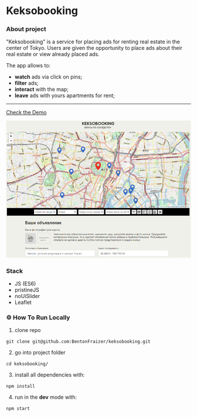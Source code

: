 # Keksobooking

### About project

"Keksobooking" is a service for placing ads for renting real estate in the center of Tokyo. 
Users are given the opportunity to place ads about their real estate or view already placed ads.

The app allows to:

- **watch** ads via click on pins;
- **filter** ads;
- **interact** with the map;
- **leave** ads with yours apartments for rent; 

---
[Check the Demo](https://external.ink?to=/bentonfraizer.github.io/keksobooking/)

<img src="https://github.com/BentonFraizer/704309-keksobooking-25/blob/master/.github/workflows/keksobooking.png" width="769" />

### Stack
- JS (ES6)
- pristineJS
- noUiSlider
- Leaflet

### ⚙️ How To Run Locally

1. clone repo
```
git clone git@github.com:BentonFraizer/keksobooking.git
```
2. go into project folder
```
cd keksobooking/
```
3. install all dependencies with:
```
npm install
```
4. run in the **dev** mode with:
```
npm start
```
